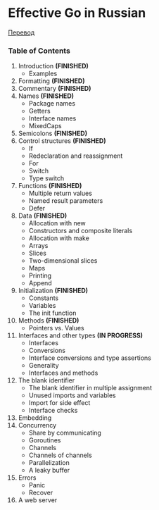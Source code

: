 # Effective Go in Russian

[Перевод](./effective_go_ru.md)

### Table of Contents

1. Introduction **(FINISHED)**
   - Examples
2. Formatting **(FINISHED)**
3. Commentary **(FINISHED)**
4. Names **(FINISHED)**
    - Package names
    - Getters
    - Interface names
    - MixedCaps
5. Semicolons **(FINISHED)**
6. Control structures **(FINISHED)**
    - If
    - Redeclaration and reassignment
    - For
    - Switch
    - Type switch
7. Functions **(FINISHED)**
    - Multiple return values
    - Named result parameters
    - Defer
8. Data **(FINISHED)**
    - Allocation with new 
    - Constructors and composite literals
    - Allocation with make
    - Arrays
    - Slices
    - Two-dimensional slices
    - Maps
    - Printing
    - Append
9. Initialization **(FINISHED)**
    - Constants
    - Variables
    - The init function
10. Methods **(FINISHED)**
    - Pointers vs. Values
11. Interfaces and other types **(IN PROGRESS)**
    - Interfaces
    - Conversions
    - Interface conversions and type assertions
    - Generality
    - Interfaces and methods
12. The blank identifier
    - The blank identifier in multiple assignment
    - Unused imports and variables
    - Import for side effect
    - Interface checks
13. Embedding
14. Concurrency
    - Share by communicating
    - Goroutines
    - Channels
    - Channels of channels
    - Parallelization
    - A leaky buffer
15. Errors
    - Panic
    - Recover
16. A web server